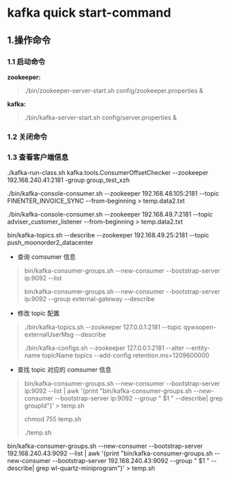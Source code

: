 # kafka quick start-command

 ## 1.操作命令
 ### 1.1 启动命令
 **zookeeper:**
 >./bin/zookeeper-server-start.sh config/zookeeper.properties &

**kafka:**
>./bin/kafka-server-start.sh config/server.properties &

### 1.2 关闭命令


### 1.3 查看客户端信息
./kafka-run-class.sh kafka.tools.ConsumerOffsetChecker --zookeeper 192.168.240.41:2181 -group group_test_xzh


./bin/kafka-console-consumer.sh --zookeeper 192.168.48.105:2181 --topic FINENTER_INVOICE_SYNC --from-beginning > temp.data2.txt

./bin/kafka-console-consumer.sh --zookeeper 192.168.49.7:2181 --topic adviser_customer_listener --from-beginning > temp.data2.txt



bin/kafka-topics.sh --describe --zookeeper 192.168.49.25:2181 --topic push_moonorder2_datacenter



- 查询 comsumer 信息

> bin/kafka-consumer-groups.sh --new-consumer --bootstrap-server ip:9092 --list
>
> bin/kafka-consumer-groups.sh --new-consumer --bootstrap-server ip:9092 --group external-gateway --describe

- 修改 topic 配置

> ./bin/kafka-topics.sh --zookeeper 127.0.0.1:2181 --topic qywxopen-externalUserMsg --describe
>
> ./bin/kafka-configs.sh --zookeeper 127.0.0.1:2181 --alter --entity-name topicName topics --add-config retention.ms=1209600000

- 查找 topic 对应的 comsumer 信息

> bin/kafka-consumer-groups.sh --new-consumer --bootstrap-server ip:9092 --list | awk '{print "bin/kafka-consumer-groups.sh --new-consumer --bootstrap-server ip:9092 --group " $1  " --describe| grep groupId"}' > temp.sh
>
> chmod 755 temp.sh
>
> ./temp.sh





bin/kafka-consumer-groups.sh --new-consumer --bootstrap-server 192.168.240.43:9092 --list | awk '{print "bin/kafka-consumer-groups.sh --new-consumer --bootstrap-server 192.168.240.43:9092 --group " $1  " --describe| grep wl-quartz-miniprogram"}' > temp.sh